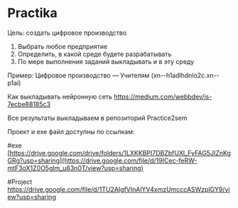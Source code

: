 # Practika

Цель: создать цифровое производство

1. Выбрать любое предприятие
2. Определить,  в какой среде будете разрабатывать
3. По мере выполнения заданий выкладывать и в эту среду

Пример: Цифровое производство — Учителям (xn--h1adlhdnlo2c.xn--p1ai)

Как выкладывать нейронную сеть https://medium.com/webbdev/js-7ecbe88185c3 

Все результаты выкладываем в репозиторий Practice2sem

Проект и exe файл доступны по ссылкам:

#exe
[https://drive.google.com/drive/folders/1LXKKBPI7DBZbfUXl_FyFAG5JIZnKgGRg?usp=sharing](https://drive.google.com/file/d/19ICec-feRW-mtF3oX1Z0O5glm_u83n0T/view?usp=sharing)             

#Project
https://drive.google.com/file/d/1TU2AIgfVInAlYV4xmzUmcccASWzplGY9/view?usp=sharing
